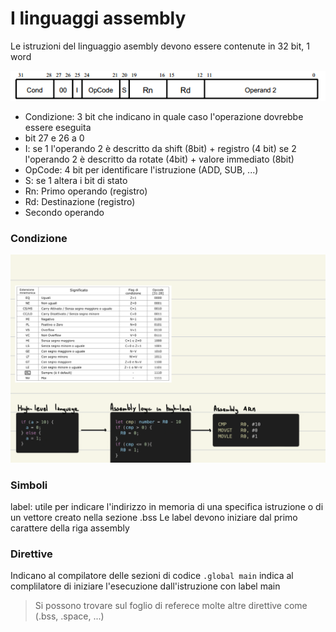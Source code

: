 # I linguaggi assembly

Le istruzioni del linguaggio asembly devono essere contenute in 32 bit, 1 word

<img src="assets/ARM_operations.png">

-   Condizione: 3 bit che indicano in quale caso l'operazione dovrebbe essere eseguita
-   bit 27 e 26 a 0
-   I: se 1 l'operando 2 è descritto da shift (8bit) + registro (4 bit)
    se 2 l'operando 2 è descritto da rotate (4bit) + valore immediato (8bit)
-   OpCode: 4 bit per identificare l'istruzione (ADD, SUB, ...)
-   S: se 1 altera i bit di stato
-   Rn: Primo operando (registro)
-   Rd: Destinazione (registro)
-   Secondo operando

### Condizione

<img src="assets/condition_codes.png" width="550">

### Simboli

label: utile per indicare l'indirizzo in memoria di una specifica istruzione o di un vettore creato nella sezione .bss
Le label devono iniziare dal primo carattere della riga assembly

### Direttive

Indicano al compilatore delle sezioni di codice
`.global main` indica al complilatore di iniziare l'esecuzione dall'istruzione con label main

> Si possono trovare sul foglio di referece molte altre direttive come (.bss, .space, ...)
